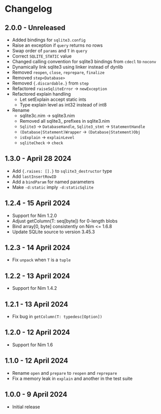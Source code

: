 # Changelog

## 2.0.0 - Unreleased

* Added bindings for `sqlite3.config`
* Raise an exception if `query` returns no rows
* Swap order of `params` and `T` in `query`
* Correct `SQLITE_STATIC` value
* Changed calling convention for sqlite3 bindings from `cdecl` to `noconv`
* Dynamically link sqlite3 using linker instead of dynlib
* Removed `reopen`, `close`, `reprepare`, `finalize`
* Removed `step<Database>`
* Removed `{.discardable.}` from `step`
* Refactored `raiseSqliteError` → `newException`
* Refactored explain handling
  * Let setExplain accept static ints
  * Type explain level as int32 instead of int8
* Rename
  * sqlite3c.nim → sqlite3.nim
  * Removed all sqlite3_ prefixes in sqlite3.nim
  * `Sqlite3` → `DatabaseHandle`, `Sqlite3_stmt` → `StatementHandle`
  * `(Database|Statement)Wrapper` → `(Database|Statement)Obj`
  * `isExplain` → `explainLevel`
  * `sqliteCheck` → `check`

## 1.3.0 - April 28 2024

* Add `{.raises: [].}` to `sqlite3_destructor` type
* Add `lastInsertRowID`
* Add a `bindParam` for named parameters
* Make `-d:static` imply `-d:staticSqlite`

## 1.2.4 - 15 April 2024

* Support for Nim 1.2.0
* Adjust getColumn(T: seq[byte]) for 0-length blobs
* Bind array[0, byte] consistently on Nim <= 1.6.8
* Update SQLite source to version 3.45.3

## 1.2.3 - 14 April 2024

* Fix `unpack` when `T` is a `tuple`

## 1.2.2 - 13 April 2024

* Support for Nim 1.4.2

## 1.2.1 - 13 April 2024

* Fix bug in `getColumn(T: typedesc[Option])`

## 1.2.0 - 12 April 2024

* Support for Nim 1.6

## 1.1.0 - 12 April 2024

* Rename `open` and `prepare` to `reopen` and `reprepare`
* Fix a memory leak in `explain` and another in the test suite

## 1.0.0 - 9 April 2024

* Initial release
